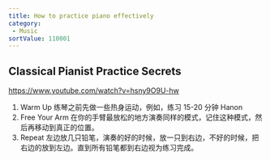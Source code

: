 ```yaml
---
title: How to practice piano effectively
category:
 - Music
sortValue: 110001
---
```


## Classical Pianist Practice Secrets

https://www.youtube.com/watch?v=hsny9O9U-hw

1. Warm Up
   练琴之前先做一些热身运动，例如，练习 15-20 分钟 Hanon
2. Free Your Arm
   在你的手臂最放松的地方演奏同样的模式，记住这种模式，然后再移动到真正的位置。
3. Repeat
   左边放几只铅笔，演奏的好的时候，放一只到右边，不好的时候，把右边的放到左边。直到所有铅笔都到右边视为练习完成。
